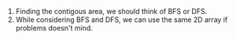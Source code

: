 1. Finding the contigous area, we should think of BFS or DFS.
2. While considering BFS and DFS, we can use the same 2D array if problems doesn't mind.